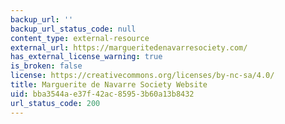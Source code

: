 ```yaml
---
backup_url: ''
backup_url_status_code: null
content_type: external-resource
external_url: https://margueritedenavarresociety.com/
has_external_license_warning: true
is_broken: false
license: https://creativecommons.org/licenses/by-nc-sa/4.0/
title: Marguerite de Navarre Society Website
uid: bba3544a-e37f-42ac-8595-3b60a13b8432
url_status_code: 200
---
```

